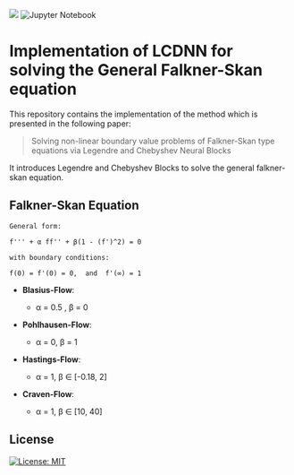 [![](https://img.shields.io/badge/python-3.9+-blue.svg)](https://www.python.org/downloads/)
![Jupyter Notebook](https://img.shields.io/badge/jupyter-%23FA0F00.svg?logo=jupyter&logoColor=white)

# Implementation of LCDNN for solving the General Falkner-Skan equation

This repository contains the implementation of the method which is presented in the following paper:

> Solving non-linear boundary value problems of Falkner-Skan type equations via Legendre and Chebyshev Neural Blocks

It introduces Legendre and Chebyshev Blocks to solve the general falkner-skan equation.


## Falkner-Skan Equation

    General form:
    
    f''' + α ff'' + β(1 - (f')^2) = 0
    
    with boundary conditions:
    
    f(0) = f'(0) = 0,  and  f'(∞) = 1


- **Blasius-Flow**:
    - α = 0.5 , β = 0

- **Pohlhausen-Flow**:
    - α = 0,  β = 1

- **Hastings-Flow**:
    - α = 1,  β ∈ [-0.18, 2]

- **Craven-Flow**:
    - α = 1, β ∈ [10, 40]
 
 
## License
[![License: MIT](https://img.shields.io/badge/License-MIT-green.svg)](https://opensource.org/licenses/MIT)
